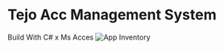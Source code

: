 # Tejo Acc Management System
Build With C# x Ms Acces
![App Inventory](https://user-images.githubusercontent.com/87356765/136658199-5db6922c-f888-43e6-82fa-f9a8a9f5dd44.png)
